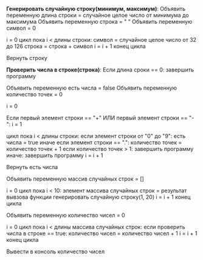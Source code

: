 **Генерировать случайную строку(минимум, максимум)**:
Объявить переменную длина строки = случайное целое число от минимума до максимума
Объявить переменную строка = " "
Объявить переменную символ = 0

i = 0
цикл пока i < длины строки:
 символ = случайное целое число от 32 до 126
 строка = строка + символ
 i = i + 1
конец цикла

Вернуть строку

**Проверить числа в строке(строка)**:
Если длина сроки == 0:
 завершить программу

Объявить переменную есть числа = false
Объявить переменную количество точек = 0

i = 0

Если первый элемент строки == "+" ИЛИ первый элемент строки == "-":
 i = 1

цикл пока i < длины строки:
 если элемент строки от "0" до "9":
  есть числа = true
 иначе если элемент строки == ".":
   количество точек = количество точек + 1
    если количество точек > 1:
     завершить программу
 иначе:
  завершить программу
 i = i + 1

Вернуть есть числа

Объявить переменную массив случайных строк = []

i = 0
цикл пока i < 10:
 элемент массива случайных строк = результат вывзова функции генерировать случайную строку(1, 20)
 i = i + 1
конец цикла

Объявить переменную количество чисел = 0

i = 0
цикл пока i < длины массива случайных строк:
 если проверить числа в строке == true:
  количество чисел = количество чисел + 1
 i = i + 1
конец цикла

Вывести в консоль количество чисел

   